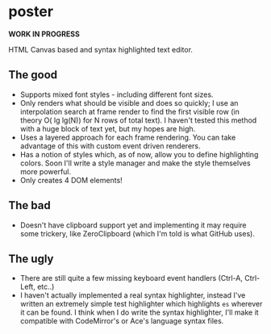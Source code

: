 # poster
**WORK IN PROGRESS**

HTML Canvas based and syntax highlighted text editor.

## The good
- Supports mixed font styles - including different font sizes.
- Only renders what should be visible and does so quickly; I use an interpolation search at frame render to find the first visible row (in theory O( lg lg(N)) for N rows of total text).  I haven't tested this method with a huge block of text yet, but my hopes are high.
- Uses a layered approach for each frame rendering.  You can take advantage of this with custom event driven renderers.
- Has a notion of styles which, as of now, allow you to define highlighting colors.  Soon I'll write a style manager and make the style themselves more powerful.
- Only creates 4 DOM elements!

## The bad
- Doesn't have clipboard support yet and implementing it may require some trickery, like ZeroClipboard (which I'm told is what GitHub uses).

## The ugly
- There are still quite a few missing keyboard event handlers (Ctrl-A, Ctrl-Left, etc..)
- I haven't actually implemented a real syntax highlighter, instead I've written an extremely simple test highlighter which highlights `es` wherever it can be found.  I think when I do write the syntax highlighter, I'll make it compatible with CodeMirror's or Ace's language syntax files.
